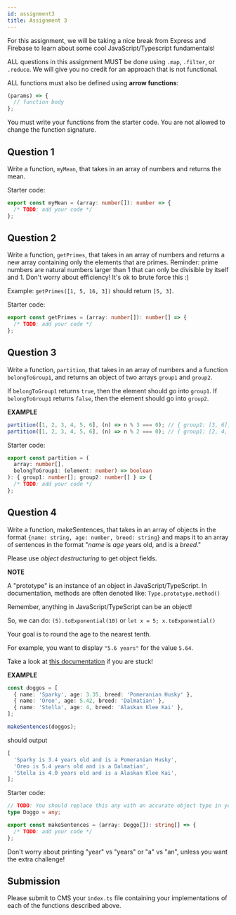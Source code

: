 ```yaml
---
id: assignment3
title: Assignment 3
---
```


For this assignment, we will be taking a nice break from Express and Firebase to
learn about some cool JavaScript/Typescript fundamentals!

ALL questions in this assignment MUST be done using `.map`, `.filter`, or
`.reduce`. We will give you no credit for an approach that is not functional.

ALL functions must also be defined using **arrow functions**:

```typescript
(params) => {
  // function body
};
```

You must write your functions from the starter code. You are not allowed to change the function signature.

## Question 1

Write a function, `myMean`, that takes in an array of numbers and returns the mean.

Starter code:

```typescript
export const myMean = (array: number[]): number => {
  /* TODO: add your code */
};
```

## Question 2

Write a function, `getPrimes`, that takes in an array of numbers and returns a
new array containing only the elements that are primes. Reminder: prime numbers
are natural numbers larger than 1 that can only be divisible by itself and 1.
Don't worry about efficiency! It's ok to brute force this :)

Example: `getPrimes([1, 5, 16, 3])` should return `[5, 3]`.

Starter code:

```typescript
export const getPrimes = (array: number[]): number[] => {
  /* TODO: add your code */
};
```

## Question 3

Write a function, `partition`, that takes in an array of numbers and a function
`belongToGroup1`, and returns an object of two arrays `group1` and `group2`.

If `belongToGroup1` returns `true`, then the element should go into `group1`. If
`belongToGroup1` returns `false`, then the element should go into `group2`.

**EXAMPLE**

```typescript
partition([1, 2, 3, 4, 5, 6], (n) => n % 3 === 0); // { group1: [3, 6], group2: [1, 2, 4, 5] }
partition([1, 2, 3, 4, 5, 6], (n) => n % 2 === 0); // { group1: [2, 4, 6], group2: [1, 3, 5] }
```

Starter code:

```typescript
export const partition = (
  array: number[],
  belongToGroup1: (element: number) => boolean
): { group1: number[]; group2: number[] } => {
  /* TODO: add your code */
};
```

## Question 4

Write a function, makeSentences, that takes in an array of objects in the format
`{name: string, age: number, breed: string}` and maps it to an array of
sentences in the format "_name_ is _age_ years old, and is a _breed_."

Please use _object destructuring_ to get object fields.

**NOTE**

A "prototype" is an instance of an object in JavaScript/TypeScript. In
documentation, methods are often denoted like: `Type.prototype.method()`

Remember, anything in JavaScript/TypeScript can be an object!

So, we can do: `(5).toExponential(10)` or `let x = 5; x.toExponential()`

Your goal is to round the age to the nearest tenth.

For example, you want to display `"5.6 years"` for the value `5.64`.

Take a look at [this documentation](https://developer.mozilla.org/en-US/docs/Web/JavaScript/Reference/Global_Objects/Number#Methods) if you are stuck!

**EXAMPLE**

```typescript
const doggos = [
  { name: 'Sparky', age: 3.35, breed: 'Pomeranian Husky' },
  { name: 'Oreo', age: 5.42, breed: 'Dalmatian' },
  { name: 'Stella', age: 4, breed: 'Alaskan Klee Kai' },
];

makeSentences(doggos);
```

should output

```typescript
[
  'Sparky is 3.4 years old and is a Pomeranian Husky',
  'Oreo is 5.4 years old and is a Dalmatian',
  'Stella is 4.0 years old and is a Alaskan Klee Kai',
];
```

Starter code:

```typescript
// TODO: You should replace this any with an accurate object type in your submission!
type Doggo = any;

export const makeSentences = (array: Doggo[]): string[] => {
  /* TODO: add your code */
};
```

Don't worry about printing "year" vs "years" or "a" vs "an", unless you want the
extra challenge!

## Submission

Please submit to CMS your `index.ts` file containing your implementations of
each of the functions described above.
